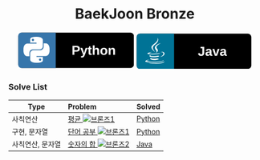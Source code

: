 <div align="center">
  <h1>BaekJoon Bronze</h1>
  <img src="https://github.com/Kim-SuBin/Kim-SuBin/blob/master/svg/dev/languages/python.svg" alt="Python" />
  <img src="https://github.com/Kim-SuBin/Kim-SuBin/blob/master/svg/dev/languages/java.svg" alt="Java" />
</div>


### Solve List
|Type|Problem|Solved|
|---|:---|---|
|사칙연산|[평균 <img src="https://d2gd6pc034wcta.cloudfront.net/tier/5.svg" alt="브론즈1" height="13" />](https://www.acmicpc.net/problem/1546)|[Python](./1546.py)|
|구현, 문자열|[단어 공부 <img src="https://d2gd6pc034wcta.cloudfront.net/tier/5.svg" alt="브론즈1" height="13" />](https://www.acmicpc.net/problem/1157)|[Python](./1157.py)|
|사칙연산, 문자열|[숫자의 합 <img src="https://d2gd6pc034wcta.cloudfront.net/tier/4.svg" alt="브론즈2" height="13" />](https://www.acmicpc.net/problem/11720)|[Java](./B11720.java)|